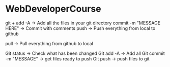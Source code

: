 # WebDeveloperCourse

git +
	add -A -> Add all the files in your git directory
	commit -m "MESSAGE HERE" -> Commit with comments
	push -> Push everything from local to github
	
pull -> Pull everything from github to local

Git status -> Check what has been changed
Git add -A -> Add all
Git commit -m "MESSAGE" -> get files ready to push
Git push -> push files to git
